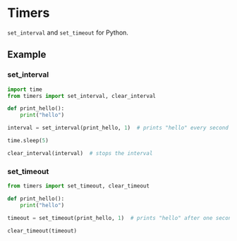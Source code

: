 # Timers

`set_interval` and `set_timeout` for Python.

## Example

### set_interval

```python
import time
from timers import set_interval, clear_interval

def print_hello():
    print("hello")

interval = set_interval(print_hello, 1)  # prints "hello" every second

time.sleep(5)

clear_interval(interval)  # stops the interval
```

### set_timeout

```python
from timers import set_timeout, clear_timeout

def print_hello():
    print("hello")

timeout = set_timeout(print_hello, 1)  # prints "hello" after one second

clear_timeout(timeout)
```
